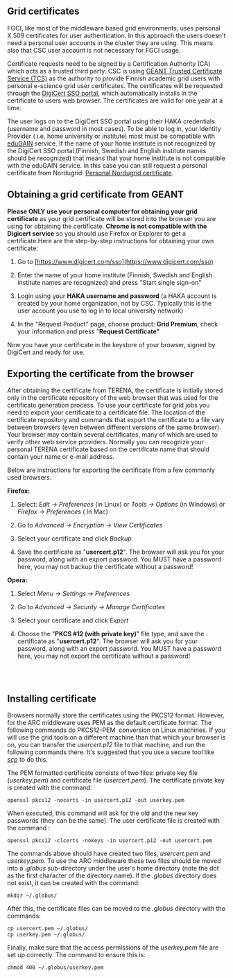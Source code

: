 ## Grid certificates

FGCI, like most of the middleware based grid environments, uses personal
X.509 certificates for user authentication. In this approach the users
doesn't need a personal user accounts in the cluster they are using.
This means also that CSC user account is not necessary for FGCI usage.

Certificate requests need to be signed by a Certification Authority (CA)
which acts as a trusted third party. CSC is using [GÉANT Trusted
Certificate Service (TCS)] as the authority to provide Finnish academic
grid users with personal e-science grid user certificates. The
certificates will be requested through the [DigiCert SSO portal], which
automatically installs in the certificate to users web browser. The
certificates are valid for one year at a time.

The user logs on to the DigiCert SSO portal using their HAKA credentials
(username and password in most cases). To be able to log in, your
Identity Provider ( i.e. home university or institute) most must be
compatible with [eduGAIN] service. If the name of your home institute is
not recognized by the DigiCert SSO portal (Finnish, Swedish and English
institute names should be recognized) that means that your home
institute is not compatible with the eduGAIN service. In this case you
can still request a personal certificate from Nordugrid: [Personal
Nordugrid certificate].

## Obtaining a grid certificate from GEANT

**Please ONLY use your personal computer for obtaining your grid
certificate**<span style="font-weight: normal"> as your grid certificate
will be stored into the browser you are using for obtaining the
certificate. </span> **Chrome is not compatible with the Digicert
service** so you should use Firefox or Explorer to get a
certificate.Here are the step-by-step instructions for obtaining your
own certificate:

1.  Go to [https://www.digicert.com/sso](https://www.digicert.com/sso)


2.  Enter the name of your home institute (Finnish, Swedish and English
    institute names are recognized) and press "Start single sign-on"

3.  Login using your **HAKA username and password** (a HAKA account is
    created by your home organization, not by CSC. Typically this is the
    user account you use to log in to local university network)

4.  In the "Request Product" page, choose product: **Grid Premium**,
    check your information and press "**Request Certificate"**

Now you have your certificate in the keystore of your browser, signed by
DigiCert and ready for use.

## Exporting the certificate from the browser

After obtaining the certificate from TERENA, the certificate is
initially stored only in the certificate repository of the web browser
that was used for the certificate generation process. To use your
certificate for grid jobs you need to export your certificate to a
certificate file. The location of the certificate repository and
commands that export the certificate to a file vary between browsers
(even between different versions of the same browser). Your browser may
contain several certificates, many of which are used to verify other web
service providers. Normally you can recognize your personal TERENA
certificate based on the certificate name that should contain your name
or e-mail address.

Below are instructions for exporting the certificate from a few commonly
used browsers.

**Firefox:**

1.  Select: *Edit -&gt; Preferences* (in Linux) or *Tools -&gt; Options*
    (in Windows) or *Firefox -&gt; Preferences* ( In Mac)

2.  Go to *Advanced -&gt; Encryption -&gt; View Certificates*

3.  Select your certificate and click *Backup*

4.  Save the certificate as "**usercert.p12**". The browser will ask you
    for your password, along with an export password. <span
    style="font-weight: normal">You MUST have a password here, you may
    not backup the certificate without a password!</span>

**Opera:**

1.  Select *Menu -&gt; Settings -&gt; Preferences*

2.  Go to *Advanced -&gt; Security -&gt; Manage Certificates*

3.  Select your certificate and click *Export*

4.  Choose the "**PKCS \#12 (with private key)**" file type, and save
    the certificate as "**usercert.p12**". The browser will ask you for
    your password, along with an export password. You MUST have a
    password here, you may not export the certificate without a
    password!  
     

 

## Installing certificate

Browsers normally store the certificates using the PKCS12 format.
However, for the ARC middleware uses PEM as the default certificate
format. The following commands do PKCS12-PEM  conversion on Linux
machines. If you will use the grid tools on a different machine than
that which your browser is on, you can transfer the *usercert.p12* file
to that machine, and run the following commands there. It's suggested
that you use a secure tool like [*scp*] to do this. 

The PEM formatted certificate consists of two files: private key file
(*userkey.pem*) and certificate file (*usercert.pem*). The certificate
private key is created with the command:

    openssl pkcs12 -nocerts -in usercert.p12 -out userkey.pem

When executed, this command will ask for the old and the new key
passwords (they can be the same). The user certificate file is created
with the command :

    openssl pkcs12 -clcerts -nokeys -in usercert.p12 -out usercert.pem

The commands above should have created two files, *usercert.pem* and
*userkey.pem*. To use the ARC middleware these two files should be moved
into a *.globus* sub-directory under the user's home directory (note the
dot as the first character of the directory name). If the *.globus*
directory does not exist, it can be created with the command:

    mkdir ~/.globus/

After this, the certificate files can be moved to the *.globus*
directory with the commands:

    cp usercert.pem ~/.globus/
    cp userkey.pem ~/.globus/

Finally, make sure that the access permissions of the *userkey.pem* file
are set up correctly. The command to ensure this is:

    chmod 400 ~/.globus/userkey.pem

  [GÉANT Trusted Certificate Service (TCS)]: http://www.geant.org/TCS/Pages/default.aspx
  [DigiCert SSO portal]: https://www.digicert.com/sso%E2%80%8B
  [eduGAIN]: http://services.geant.net/edugain/Pages/Home.aspx
  [Personal Nordugrid certificate]: https://research.csc.fi/nordugrid-certificate
  [*scp*]: /data/moving/scp.md
